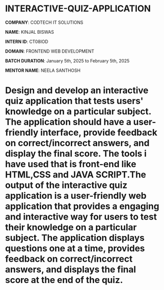 # INTERACTIVE-QUIZ-APPLICATION

**COMPANY**: CODTECH IT SOLUTIONS

**NAME**: KINJAL BISWAS

**INTERN ID**: CT08IOD

**DOMAIN**: FRONTEND WEB DEVELOPMENT

**BATCH DURATION**:  January 5th, 2025 to February 5th, 2025

**MENTOR NAME**: NEELA SANTHOSH

# Design and develop an interactive quiz application that tests users' knowledge on a particular subject. The application should have a user-friendly interface, provide feedback on correct/incorrect answers, and display the final score. The tools i have used that is front-end like HTML,CSS and JAVA SCRIPT.The output of the interactive quiz application is a user-friendly web application that provides a engaging and interactive way for users to test their knowledge on a particular subject. The application displays questions one at a time, provides feedback on correct/incorrect answers, and displays the final score at the end of the quiz.




